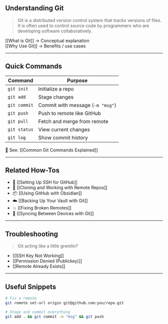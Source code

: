 
## Understanding Git
> Git is a distributed version control system that tracks versions of files. It is often used to control source code by programmers who are developing software collaboratively.

[[What is Git]] → Conceptual explanation  
[[Why Use Git]] → Benefits / use cases

---

## Quick Commands

| Command      | Purpose                                         |
|--------------|-------------------------------------------------|
| `git init`   | Initialize a repo                               |
| `git add`    | Stage changes                                   |
| `git commit` | Commit with message (`-m "msg"`)                |
| `git push`   | Push to remote like GitHub                      |
| `git pull`   | Fetch and merge from remote                     |
| `git status` | View current changes                            |
| `git log`    | Show commit history                             |

🔗 See: [[Common Git Commands Explained]]

---

## Related How-Tos

- 🔐 [[Setting Up SSH for GitHub]]
- 🔁 [[Cloning and Working with Remote Repos]]
- 📦 [[Using GitHub with Obsidian]]
- ☁️ [[Backing Up Your Vault with Git]]
- 💥 [[Fixing Broken Remotes]]
- 🔄 [[Syncing Between Devices with Git]]

---

## Troubleshooting
> Git acting like a little gremlin?

- [[SSH Key Not Working]]
- [[Permission Denied (Publickey)]]
- [[Remote Already Exists]]

---

## Useful Snippets

```bash
# Fix a remote
git remote set-url origin git@github.com:you/repo.git

# Stage and commit everything
git add . && git commit -m "msg" && git push